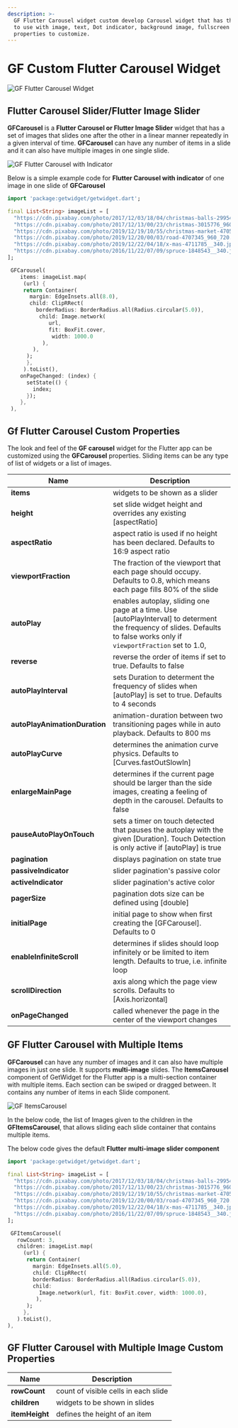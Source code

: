 ```yaml
---
description: >-
  GF Flutter Carousel widget custom develop Carousel widget that has the option
  to use with image, text, Dot indicator, background image, fullscreen
  properties to customize.
---
```


# GF Custom Flutter Carousel Widget

![GF Flutter Carousel Widget](https://ik.imagekit.io/ionicfirebaseapp/getwidget/docs/tr:w-800,f-auto/Carousels-Images_AFXtfkE-M6u.png)

## Flutter Carousel Slider/Flutter Image Slider

**GFCarousel** is a **Flutter Carousel or Flutter Image Slider** widget that has a set of images that slides one after the other in a linear manner repeatedly in a given interval of time. **GFCarousel** can have any number of items in a slide and it can also have multiple images in one single slide.

![GF Flutter Carousel with Indicator ](https://ik.imagekit.io/ionicfirebaseapp/getwidget/docs/tr:w-800,f-auto/Carousals-image-full_size\_3x_N5pQWCjljIz.png)

Below is a simple example code for **Flutter Carousel with indicator** of one image in one slide of **GFCarousel**

```dart
import 'package:getwidget/getwidget.dart';

final List<String> imageList = [
  "https://cdn.pixabay.com/photo/2017/12/03/18/04/christmas-balls-2995437_960_720.jpg",
  "https://cdn.pixabay.com/photo/2017/12/13/00/23/christmas-3015776_960_720.jpg",
  "https://cdn.pixabay.com/photo/2019/12/19/10/55/christmas-market-4705877_960_720.jpg",
  "https://cdn.pixabay.com/photo/2019/12/20/00/03/road-4707345_960_720.jpg",
  "https://cdn.pixabay.com/photo/2019/12/22/04/18/x-mas-4711785__340.jpg",
  "https://cdn.pixabay.com/photo/2016/11/22/07/09/spruce-1848543__340.jpg"
];

 GFCarousel(
    items: imageList.map(
     (url) {
     return Container(
       margin: EdgeInsets.all(8.0),
       child: ClipRRect(
         borderRadius: BorderRadius.all(Radius.circular(5.0)),
          child: Image.network(
             url,
             fit: BoxFit.cover,
              width: 1000.0
           ),
        ),
      );
      },
     ).toList(),
    onPageChanged: (index) {
      setState(() {
        index;
      });
    },
 ),
```

## Gf Flutter Carousel Custom Properties

The look and feel of the **GF carousel** widget for the Flutter app can be customized using the **GFCarousel** properties. Sliding items can be any type of list of widgets or a list of images.

| Name                          | Description                                                                                                                                                                |
| ----------------------------- | -------------------------------------------------------------------------------------------------------------------------------------------------------------------------- |
| **items**                     | widgets to be shown as a slider                                                                                                                                            |
| **height**                    | set slide widget height and overrides any existing \[aspectRatio]                                                                                                          |
| **aspectRatio**               | aspect ratio is used if no height has been declared. Defaults to 16:9 aspect ratio                                                                                         |
| **viewportFraction**          | The fraction of the viewport that each page should occupy. Defaults to 0.8, which means each page fills 80% of the slide                                                   |
| **autoPlay**                  | enables autoplay, sliding one page at a time. Use \[autoPlayInterval] to determent the frequency of slides. Defaults to false works only if `viewportFraction` set to 1.0, |
| **reverse**                   | reverse the order of items if set to true. Defaults to false                                                                                                               |
| **autoPlayInterval**          | sets Duration to determent the frequency of slides when \[autoPlay] is set to true. Defaults to 4 seconds                                                                  |
| **autoPlayAnimationDuration** | animation-duration between two transitioning pages while in auto playback. Defaults to 800 ms                                                                              |
| **autoPlayCurve**             | determines the animation curve physics. Defaults to \[Curves.fastOutSlowIn]                                                                                                |
| **enlargeMainPage**           | determines if the current page should be larger than the side images, creating a feeling of depth in the carousel. Defaults to false                                       |
| **pauseAutoPlayOnTouch**      | sets a timer on touch detected that pauses the autoplay with the given \[Duration]. Touch Detection is only active if \[autoPlay] is true                                  |
| **pagination**                | displays pagination on state true                                                                                                                                          |
| **passiveIndicator**          | slider pagination's passive color                                                                                                                                          |
| **activeIndicator**           | slider pagination's active color                                                                                                                                           |
| **pagerSize**                 | pagination dots size can be defined using \[double]                                                                                                                        |
| **initialPage**               | initial page to show when first creating the \[GFCarousel]. Defaults to 0                                                                                                  |
| **enableInfiniteScroll**      | determines if slides should loop infinitely or be limited to item length. Defaults to true, i.e. infinite loop                                                             |
| **scrollDirection**           | axis along which the page view scrolls. Defaults to \[Axis.horizontal]                                                                                                     |
| **onPageChanged**             | called whenever the page in the center of the viewport changes                                                                                                             |

## GF Flutter Carousel with Multiple Items

**GFCarousel** can have any number of images and it can also have multiple images in just one slide. It supports **multi-image** slides. The **ItemsCarousel** component of GetWidget for the Flutter app is a multi-section container with multiple items. Each section can be swiped or dragged between. It contains any number of items in each Slide component.

![GF ItemsCarousel](https://ik.imagekit.io/ionicfirebaseapp/getwidget/docs/tr:w-800,f-auto/Carousal-image-Multiple_items_UzBeEj6VU.png)

In the below code, the list of Images given to the children in the **GFItemsCarousel**, that allows sliding each slide container that contains multiple items.

The below code gives the default **Flutter** **multi-image slider component**

```dart
import 'package:getwidget/getwidget.dart';

final List<String> imageList = [
  "https://cdn.pixabay.com/photo/2017/12/03/18/04/christmas-balls-2995437_960_720.jpg",
  "https://cdn.pixabay.com/photo/2017/12/13/00/23/christmas-3015776_960_720.jpg",
  "https://cdn.pixabay.com/photo/2019/12/19/10/55/christmas-market-4705877_960_720.jpg",
  "https://cdn.pixabay.com/photo/2019/12/20/00/03/road-4707345_960_720.jpg",
  "https://cdn.pixabay.com/photo/2019/12/22/04/18/x-mas-4711785__340.jpg",
  "https://cdn.pixabay.com/photo/2016/11/22/07/09/spruce-1848543__340.jpg"
];

 GFItemsCarousel(
   rowCount: 3,
   children: imageList.map(
     (url) {
      return Container(
        margin: EdgeInsets.all(5.0),
        child: ClipRRect(
        borderRadius: BorderRadius.all(Radius.circular(5.0)),
        child:
          Image.network(url, fit: BoxFit.cover, width: 1000.0),
         ),
      );
     },
   ).toList(),
),
```

## GF Flutter Carousel with Multiple Image Custom Properties

| Name           | Description                          |
| -------------- | ------------------------------------ |
| **rowCount**   | count of visible cells in each slide |
| **children**   | widgets to be shown in slides        |
| **itemHeight** | defines the height of an item        |
